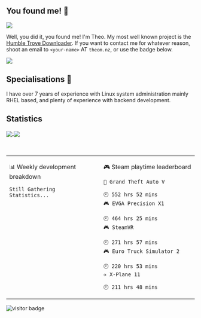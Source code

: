 ## You found me! 👋

![](https://github.com/td512/td512/blob/master/icons/header_.png)

Well, you did it, you found me! I'm Theo. My most well known project is the [Humble Trove Downloader](httpshttps://github.com/td512/Humble-Trove-Downloader). If you want to contact me for whatever reason, shoot an email to `<your-name>` AT `theom.nz`, or use the badge below. 

[![](https://img.shields.io/badge/theo@theom.nz-0078D4?style=flat-square&logo=Microsoft-Outlook&labelColor=0078D4&logoColor=ffffff)](mailto:theo@theom.nz?subject=I+Was+Lazy)

## Specialisations 🐧
I have over 7 years of experience with Linux system administration mainly RHEL based, and plenty of experience with backend development.

## Statistics
<a href="https://github.com/td512/td512">
  <img align="center" src="https://github-readme-stats.vercel.app/api?username=td512&count_private=true&show_icons=true&theme=tokyonight" />
</a>
<a href="https://github.com/td512/td512">
  <img align="center" src="https://github-readme-stats.vercel.app/api/top-langs/?username=td512&layout=compact&theme=tokyonight&langs_count=8" />
</a>

<br />
<br />
<br />

<table>
<tr>
<td valign="top" width="50%">
 
 <!-- waka-box start -->
📊 Weekly development breakdown
```text
Still Gathering Statistics...
```
<!-- Powered by https://github.com/YouEclipse/waka-box-go . -->
<!-- waka-box end -->
</td>
<td valign="top" width="50%">

<!-- steam-box start -->
🎮 Steam playtime leaderboard
```text
🚓 Grand Theft Auto V
						    🕘 552 hrs 52 mins
🎮 EVGA Precision X1
						    🕘 464 hrs 25 mins
🎮 SteamVR
						    🕘 271 hrs 57 mins
🎮 Euro Truck Simulator 2
						    🕘 220 hrs 53 mins
✈️ X-Plane 11
						    🕘 211 hrs 48 mins
```
<!-- Powered by https://github.com/YouEclipse/steam-box . -->
<!-- steam-box end -->

</td>
</tr>
</table>
<img src="https://visitor-badge.laobi.icu/badge?page_id=td512.td512" alt="visitor badge"/>       
